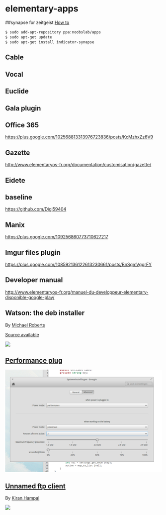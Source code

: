 elementary-apps
===============

##synapse for zeitgeist 
[How to](http://linuxg.net/how-to-install-indicator-synapse-0-525-on-ubuntu-14-04-and-elementary-os-0-3/)
```
$ sudo add-apt-repository ppa:noobslab/apps
$ sudo apt-get update
$ sudo apt-get install indicator-synapse
```

## Cable

## Vocal 

## Euclide

## Gala plugin

## Office 365

https://plus.google.com/102568813313976723836/posts/KcMzhxZz6V9

## Gazette 

http://www.elementaryos-fr.org/documentation/customisation/gazette/

## Eidete

## baseline 
https://github.com/Digi59404

## Manix
https://plus.google.com/109256860773710627217

## Imgur files plugin
https://plus.google.com/108592136122613230661/posts/BnSgmVggrFY

## Developer manual 
http://www.elementaryos-fr.org/manuel-du-developpeur-elementary-disponible-google-play/

## Watson: the deb installer 

By [Michael Roberts](https://plus.google.com/105843008866122426793/posts)

[Source available](http://www.elementarynow.com/f/topic/drag-and-drop-deb-installer/)

![](http://www.elementaryos-fr.org/wp-content/uploads/2014/08/watson-600x600.png)
## [Performance plug](https://plus.google.com/110201911683994193489/posts/QA9ukAdHWzc?pid=6047747095108997506&oid=110201911683994193489) 

![](https://raw.githubusercontent.com/PerfectCarl/elementary-apps/master/doc/performance-plug.png)

## [Unnamed ftp client](https://plus.google.com/+KiranHampal/posts/R6FD2tQ3dEg)

By [Kiran Hampal](https://plus.google.com/+KiranHampal)

![](https://lh4.googleusercontent.com/-Z682HjA-UNQ/U-_yiXSx4pI/AAAAAAAABz8/dGW0iS-y5_I/w921-h689-no/taxi-2.png)
